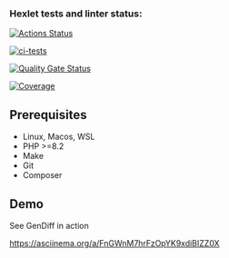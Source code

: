 ### Hexlet tests and linter status:

[![Actions Status](https://github.com/sleeplesspony/php-project-48/actions/workflows/hexlet-check.yml/badge.svg)](https://github.com/sleeplesspony/php-project-48/actions)

[![ci-tests](https://github.com/sleeplesspony/php-project-48/actions/workflows/wofkflow.yml/badge.svg)](https://github.com/sleeplesspony/php-project-48/actions/workflows/wofkflow.yml)

[![Quality Gate Status](https://sonarcloud.io/api/project_badges/measure?project=sleeplesspony_php-project-48&metric=alert_status)](https://sonarcloud.io/summary/new_code?id=sleeplesspony_php-project-48)

[![Coverage](https://sonarcloud.io/api/project_badges/measure?project=sleeplesspony_php-project-48&metric=coverage)](https://sonarcloud.io/summary/new_code?id=sleeplesspony_php-project-48)

## Prerequisites

* Linux, Macos, WSL
* PHP >=8.2
* Make
* Git
* Composer

## Demo

See GenDiff in action

https://asciinema.org/a/FnGWnM7hrFzOpYK9xdiBIZZ0X

